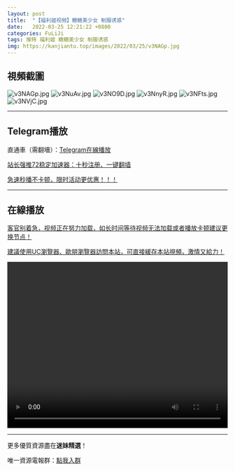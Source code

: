 ```yaml
---
layout: post
title:  "【福利姬视频】糖糖美少女 制服诱惑"
date:   2022-03-25 12:21:22 +0800
categories: FuLiJi
tags: 推特 福利姬 糖糖美少女 制服诱惑
img: https://kanjiantu.top/images/2022/03/25/v3NAGp.jpg
---
```



## 視頻截圖

![v3NAGp.jpg](https://kanjiantu.top/images/2022/03/25/v3NAGp.jpg)
![v3NuAv.jpg](https://kanjiantu.top/images/2022/03/25/v3NuAv.jpg)
![v3NO9D.jpg](https://kanjiantu.top/images/2022/03/25/v3NO9D.jpg)
![v3NnyR.jpg](https://kanjiantu.top/images/2022/03/25/v3NnyR.jpg)
![v3NFts.jpg](https://kanjiantu.top/images/2022/03/25/v3NFts.jpg)
![v3NVjC.jpg](https://kanjiantu.top/images/2022/03/25/v3NVjC.jpg)

* * *
## Telegram播放

直通車（需翻墻）：[Telegram在線播放](https://t.me/mimeijingxuan/300)

<u>站长强推72稳定加速器：[十秒注册、一键翻墙](https://72vpn.xyz/#/register?code=mimei) </u>


<u>急速秒播不卡顿，限时活动更优惠！！！</u>
* * *
## 在線播放
<u>客官别着急，视频正在努力加载，如长时间等待视频无法加载或者播放卡顿建议更换节点！</u>

<u>建議使用UC瀏覽器、歐朋瀏覽器訪問本站，可直接緩存本站視頻，激情又給力！</u>
<center><video src="https://cdn.publer.io/uploads/videos/6245a43ddb2797780f849868/1c7277c7d52da13ea04ed61fc2aeac76.mp4" width="100%" height="380px" controls="controls"></video></center>


* * *
更多優質資源盡在**迷妹精選**！

唯一資源電報群：[點我入群](https://t.me/mimeijingxuan)


